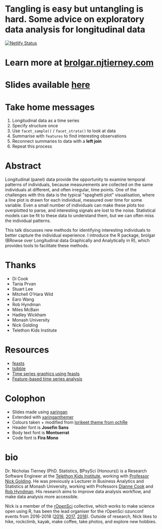 # Tangling is easy but untangling is hard. Some advice on exploratory data analysis for longitudinal data

[![Netlify Status]()]()

# Learn more at [brolgar.njtierney.com](http://brolgar.njtierney.com/)

# Slides available [here](https://njt-jsm21.netlify.app/)

# Take home messages

1.  Longitudinal data as a time series
2.  Specify structure once
3.  Use `facet_sample()` / `facet_strata()` to look at data
4.  Summarise with `features` to find interesting observations
5.  Reconnect summaries to data with a **left join**
6.  Repeat this process

# Abstract

Longitudinal (panel) data provide the opportunity to examine temporal patterns of individuals, because measurements are collected on the same individuals at different, and often irregular, time points. One of the challenges with this data is the typical "spaghetti plot" visualisation, where a line plot is drawn for each individual, measured over time for some variable. Even a small number of individuals can make these plots too overplotted to parse, and interesting signals are lost to the noise.  Statistical models can be fit to these data to understand them, but we can often miss the individual patterns. 

This talk discusses new methods for identifying interesting individuals to better capture the individual experience. I introduce the R package, brolgar (BRowse over Longitudinal data Graphically and Analytically in R), which provides tools to facilitate these methods.


# Thanks

  - Di Cook
  - Tania Prvan
  - Stuart Lee
  - Mitchell O’Hara Wild
  - Earo Wang
  - Rob Hyndman
  - Miles McBain
  - Hadley Wickham
  - Monash University
  - Nick Golding
  - Telethon Kids Institute

# Resources

  - [feasts](http://feasts.tidyverts.org/)
  - [tsibble](http://tsibble.tidyverts.org/)
  - [Time series graphics using
    feasts](https://robjhyndman.com/hyndsight/feasts/)
  - [Feature-based time series
    analysis](https://robjhyndman.com/hyndsight/fbtsa/)

# Colophon

  - Slides made using [xaringan](https://github.com/yihui/xaringan)
  - Extended with
    [xaringanthemer](https://github.com/gadenbuie/xaringanthemer)
  - Colours taken + modified from [lorikeet theme from
    ochRe](https://github.com/ropenscilabs/ochRe)
  - Header font is **Josefin Sans**
  - Body text font is **Montserrat**
  - Code font is **Fira Mono**

# bio

Dr. Nicholas Tierney (PhD. Statistics, BPsySci (Honours)) is a Research Software Engineer at the [Telethon Kids Institute](https://www.telethonkids.org.au/), working with [Professor Nick Golding](https://www.telethonkids.org.au/contact-us/our-people/g/nick-golding/). He was previously a Lecturer in Business Analytics and Statistics at Monash University, working with Professors
[Dianne Cook](http://dicook.org/) and [Rob Hyndman](https://robjhyndman.com/). 
His research aims to improve data analysis
workflow, and make data analysis more accessible.

Nick is a member of the [rOpenSci](https://ropensci.org/) collective, which works to make science open using R, has been the lead organiser for the rOpenSci ozunconf
events from 2016-2018 ([2016](https://auunconf.ropensci.org/), [2017](https://ozunconf17.ropensci.org/), [2018](https://ozunconf18.ropensci.org/)). Outside of research, Nick likes to
hike, rockclimb, kayak, make coffee, take photos, and explore new hobbies.
